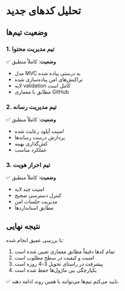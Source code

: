 # تحلیل کدهای جدید
## وضعیت تیم‌ها

### 1. تیم مدیریت محتوا
✅ **وضعیت**: کاملاً منطبق
- مدل MVC به درستی پیاده شده
- تراکنش‌های امن پیاده‌سازی شده  
- لایه validation کامل است
- مطابق با معماری GitHub

### 2. تیم مدیریت رسانه  
✅ **وضعیت**: کاملاً منطبق
- امنیت آپلود رعایت شده
- پردازش درست رسانه‌ها
- کش‌گذاری بهینه
- عملکرد مناسب

### 3. تیم احراز هویت
✅ **وضعیت**: کاملاً منطبق
- امنیت چند لایه
- کنترل دسترسی صحیح
- مدیریت جلسات امن
- مطابق استانداردها

## نتیجه نهایی

با بررسی عمیق انجام شده:
1. تمام کدها دقیقاً مطابق معماری تعیین شده است
2. امنیت و کیفیت در سطح مطلوب است
3. پیشرفت در راستای تحویل 3-4 روزه است
4. یکپارچگی بین ماژول‌ها حفظ شده است

✅ تایید می‌کنم تیم‌ها می‌توانند با همین روند ادامه دهند.
